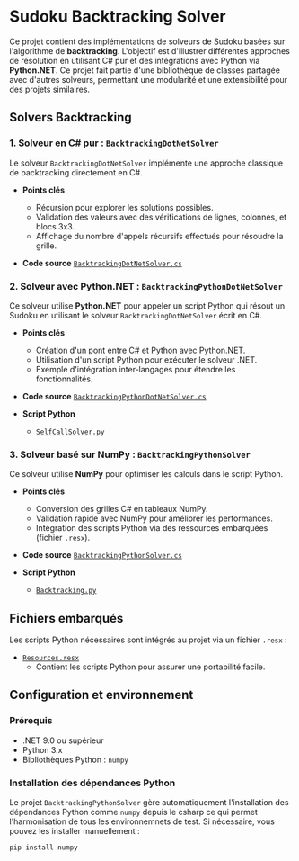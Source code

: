 # Sudoku Backtracking Solver

Ce projet contient des implémentations de solveurs de Sudoku basées sur l'algorithme de **backtracking**. L'objectif est d'illustrer différentes approches de résolution en utilisant C# pur et des intégrations avec Python via **Python.NET**. Ce projet fait partie d'une bibliothèque de classes partagée avec d'autres solveurs, permettant une modularité et une extensibilité pour des projets similaires.

## Solvers Backtracking

### 1. Solveur en C# pur : `BacktrackingDotNetSolver`

Le solveur `BacktrackingDotNetSolver` implémente une approche classique de backtracking directement en C#.

- **Points clés**
  - Récursion pour explorer les solutions possibles.
  - Validation des valeurs avec des vérifications de lignes, colonnes, et blocs 3x3.
  - Affichage du nombre d'appels récursifs effectués pour résoudre la grille.

- **Code source** [`BacktrackingDotNetSolver.cs`](./BacktrackingDotNetSolver.cs)

### 2. Solveur avec Python.NET : `BacktrackingPythonDotNetSolver`

Ce solveur utilise **Python.NET** pour appeler un script Python qui résout un Sudoku en utilisant le solveur `BacktrackingDotNetSolver` écrit en C#.

- **Points clés**
  - Création d'un pont entre C# et Python avec Python.NET.
  - Utilisation d'un script Python pour exécuter le solveur .NET.
  - Exemple d'intégration inter-langages pour étendre les fonctionnalités.

- **Code source** [`BacktrackingPythonDotNetSolver.cs`](Sudoku.Backtracking/BacktrackingPythonDotNetSolver.cs)

- **Script Python**
  - [`SelfCallSolver.py`](./Resources/SelfCallSolver.py)

### 3. Solveur basé sur NumPy : `BacktrackingPythonSolver`

Ce solveur utilise **NumPy** pour optimiser les calculs dans le script Python.

- **Points clés**
  - Conversion des grilles C# en tableaux NumPy.
  - Validation rapide avec NumPy pour améliorer les performances.
  - Intégration des scripts Python via des ressources embarquées (fichier `.resx`).

- **Code source** [`BacktrackingPythonSolver.cs`](./BacktrackingPythonSolver.cs)

- **Script Python**
  - [`Backtracking.py`](./Resources/Backtracking.py)

## Fichiers embarqués

Les scripts Python nécessaires sont intégrés au projet via un fichier `.resx` :

- [`Resources.resx`](./Resources.resx)
  - Contient les scripts Python pour assurer une portabilité facile.

## Configuration et environnement

### Prérequis

- .NET 9.0 ou supérieur
- Python 3.x
- Bibliothèques Python : `numpy`

### Installation des dépendances Python

Le projet `BacktrackingPythonSolver` gère automatiquement l'installation des dépendances Python comme `numpy` depuis le csharp ce qui permet l'harmonisation de tous les environnemnets de test. Si nécessaire, vous pouvez les installer manuellement :

```bash
pip install numpy
```
